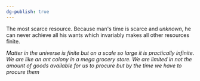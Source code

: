 ```yaml
---
dg-publish: true
---
```

The most scarce resource. Because man's time is scarce and _unknown_, he can never achieve all his wants which invariably makes all other resources finite.

_Matter in the universe is finite but on a scale so large it is practically infinite. We are like an ant colony in a mega grocery store. We are limited in not the amount of goods available for us to procure but by the time we have to procure them_